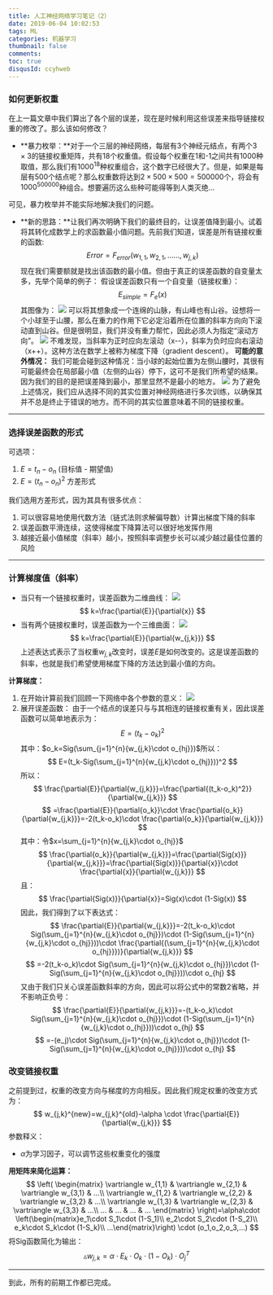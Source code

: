 ```yaml
---
title: 人工神经网络学习笔记（2）
date: 2019-06-04 10:02:53
tags: ML
categories: 机器学习
thumbnail: false
comments: 
toc: true
disqusId: ccyhweb
---
```

### 如何更新权重
在上一篇文章中我们算出了各个层的误差，现在是时候利用这些误差来指导链接权重的修改了。那么该如何修改？
* **暴力枚举：**对于一个三层的神经网络，每层有3个神经元结点，有两个$3\times 3$的链接权重矩阵，共有18个权重值。假设每个权重在1和-1之间共有1000种取值，那么我们有$1000^{18}$种权重组合，这个数字已经很大了。但是，如果是每层有500个结点呢？那么权重数将达到$2\times 500\times 500 = 500000$个，将会有$1000^{500000}$种组合。想要遍历这么些种可能得等到人类灭绝...
<!-- more -->
可见，暴力枚举并不能实际地解决我们的问题。
* **新的思路：**让我们再次明确下我们的最终目的，让误差值降到最小。试着将其转化成数学上的求函数最小值问题。先前我们知道，误差是所有链接权重的函数:
$$
Error = F_{error}(w_{1,1},w_{2,1},......,w_{j,k})
$$
现在我们需要额就是找出该函数的最小值。但由于真正的误差函数的自变量太多，先举个简单的例子：
假设误差函数只有一个自变量（链接权重）：
$$
E_{simple}=F_e(x)
$$
其图像为：
![](http://hexoblog-1257022783.cos.ap-chengdu.myqcloud.com/%E4%BA%BA%E5%B7%A5%E7%A5%9E%E7%BB%8F%E7%BD%91%E7%BB%9C%E5%AD%A6%E4%B9%A0%E7%AC%94%E8%AE%B0%EF%BC%882%EF%BC%89/20190604110727225.png)
可以将其想象成一个连绵的山脉，有山峰也有山谷。设想将一个小球至于山腰，那么在重力的作用下它必定沿着所在位置的斜率方向向下滚动直到山谷。但是很明显，我们并没有重力帮忙，因此必须人为指定“滚动方向”。
![](http://hexoblog-1257022783.cos.ap-chengdu.myqcloud.com/%E4%BA%BA%E5%B7%A5%E7%A5%9E%E7%BB%8F%E7%BD%91%E7%BB%9C%E5%AD%A6%E4%B9%A0%E7%AC%94%E8%AE%B0%EF%BC%882%EF%BC%89/20190604112226207.png)
不难发现，当斜率为正时应向左滚动（x--），斜率为负时应向右滚动（x++）。这种方法在数学上被称为梯度下降（gradient descent）。
**可能的意外情况：**
我们可能会碰到这种情况：当小球的起始位置为左侧山腰时，其很有可能最终会在局部最小值（左侧的山谷）停下，这可不是我们所希望的结果。因为我们的目的是把误差降到最小，那里显然不是最小的地方。
![](http://hexoblog-1257022783.cos.ap-chengdu.myqcloud.com/%E4%BA%BA%E5%B7%A5%E7%A5%9E%E7%BB%8F%E7%BD%91%E7%BB%9C%E5%AD%A6%E4%B9%A0%E7%AC%94%E8%AE%B0%EF%BC%882%EF%BC%89/20190604114310137.png)
为了避免上述情况，我们应从选择不同的其实位置对神经网络进行多次训练，以确保其并不总是终止于错误的地方。而不同的其实位置意味着不同的链接权重。

---
### 选择误差函数的形式
可选项：
1. $E=t_n-o_n$  (目标值 - 期望值)
2. $E=(t_n-o_n)^2$  方差形式

我们选用方差形式，因为其具有很多优点：
1. 可以很容易地使用代数方法（链式法则求解偏导数）计算出梯度下降的斜率
2. 误差函数平滑连续，这使得梯度下降算法可以很好地发挥作用
3. 越接近最小值梯度（斜率）越小，按照斜率调整步长可以减少越过最佳位置的风险

---
### 计算梯度值（斜率）
* 当只有一个链接权重时，误差函数为二维曲线：
![](http://hexoblog-1257022783.cos.ap-chengdu.myqcloud.com/%E4%BA%BA%E5%B7%A5%E7%A5%9E%E7%BB%8F%E7%BD%91%E7%BB%9C%E5%AD%A6%E4%B9%A0%E7%AC%94%E8%AE%B0%EF%BC%882%EF%BC%89/20190604012324203.png)
$$
k=\frac{\partial{E}}{\partial{x}}
$$
* 当有两个链接权重时，误差函数为一个三维曲面：
![](https://timgsa.baidu.com/timg?image&quality=80&size=b9999_10000&sec=1559636048297&di=a69a0ac50c0c4c39c6290d14fe697429&imgtype=0&src=http%3A%2F%2Fimg.ph.126.net%2FwdlmGd6Cl2EyG0Bp-xEihQ%3D%3D%2F1016406140918957318.jpg)
$$
k=\frac{\partial{E}}{\partial{w_{j,k}}}   
$$
上述表达式表示了当权重$w_{j,k}$改变时，误差$E$是如何改变的。这是误差函数的斜率，也就是我们希望使用梯度下降的方法达到最小值的方向。

**计算梯度：**
1. 在开始计算前我们回顾一下网络中各个参数的意义：
![](http://hexoblog-1257022783.cos.ap-chengdu.myqcloud.com/%E4%BA%BA%E5%B7%A5%E7%A5%9E%E7%BB%8F%E7%BD%91%E7%BB%9C%E5%AD%A6%E4%B9%A0%E7%AC%94%E8%AE%B0%EF%BC%882%EF%BC%89/20190604014334436.png)
2. 展开误差函数：
由于一个结点的误差只与与其相连的链接权重有关，因此误差函数可以简单地表示为：
$$
E=(t_k-o_k)^2
$$
其中：$o_k=Sig(\sum_{j=1}^{n}{w_{j,k}\cdot o_{hj}})$所以：
$$
E=(t_k-Sig(\sum_{j=1}^{n}{w_{j,k}\cdot o_{hj}}))^2
$$
所以：
$$
\frac{\partial{E}}{\partial{w_{j,k}}}=\frac{\partial{(t_k-o_k)^2}}{\partial{w_{j,k}}}
$$
$$
=\frac{\partial{E}}{\partial{o_k}}\cdot \frac{\partial{o_k}}{\partial{w_{j,k}}}=-2(t_k-o_k)\cdot \frac{\partial{o_k}}{\partial{w_{j,k}}}
$$
其中：令$x=\sum_{j=1}^{n}{w_{j,k}\cdot o_{hj}}$
$$
\frac{\partial{o_k}}{\partial{w_{j,k}}}=\frac{\partial{Sig(x)}}{\partial{w_{j,k}}}=\frac{\partial{Sig(x)}}{\partial{x}}\cdot \frac{\partial{x}}{\partial{w_{j,k}}}
$$
且：
$$
\frac{\partial{Sig(x)}}{\partial{x}}=Sig(x)\cdot (1-Sig(x))
$$
因此，我们得到了以下表达式：
$$
\frac{\partial{E}}{\partial{w_{j,k}}}=-2(t_k-o_k)\cdot Sig(\sum_{j=1}^{n}{w_{j,k}\cdot o_{hj}})\cdot (1-Sig(\sum_{j=1}^{n}{w_{j,k}\cdot o_{hj}}))\cdot \frac{\partial{(\sum_{j=1}^{n}{w_{j,k}\cdot o_{hj}}})}{\partial{w_{j,k}}}
$$
$$
=-2(t_k-o_k)\cdot Sig(\sum_{j=1}^{n}{w_{j,k}\cdot o_{hj}})\cdot (1-Sig(\sum_{j=1}^{n}{w_{j,k}\cdot o_{hj}}))\cdot o_{hj}
$$
又由于我们只关心误差函数斜率的方向，因此可以将公式中的常数2省略，并不影响正负号：
$$
\frac{\partial{E}}{\partial{w_{j,k}}}=-(t_k-o_k)\cdot Sig(\sum_{j=1}^{n}{w_{j,k}\cdot o_{hj}})\cdot (1-Sig(\sum_{j=1}^{n}{w_{j,k}\cdot o_{hj}}))\cdot o_{hj}
$$
$$
=-(e_j)\cdot Sig(\sum_{j=1}^{n}{w_{j,k}\cdot o_{hj}})\cdot (1-Sig(\sum_{j=1}^{n}{w_{j,k}\cdot o_{hj}}))\cdot o_{hj}
$$

### 改变链接权重
之前提到过，权重的改变方向与梯度的方向相反。因此我们规定权重的改变方式为：
$$
w_{j,k}^{new}=w_{j,k}^{old}-\alpha \cdot \frac{\partial{E}}{\partial{w_{j,k}}}
$$
参数释义：
* $\alpha$为学习因子，可以调节这些权重变化的强度

**用矩阵来简化运算：**
$$
\left(
\begin{matrix}
\vartriangle w_{1,1} & \vartriangle w_{2,1} & \vartriangle w_{3,1} & ...\\
\vartriangle w_{1,2} & \vartriangle w_{2,2} & \vartriangle w_{3,2} & ...\\
\vartriangle w_{1,3} & \vartriangle w_{2,3} & \vartriangle w_{3,3} & ...\\
... & ... & ... & ...
\end{matrix}
\right)=\alpha\cdot \left(\begin{matrix}e_1\cdot S_1\cdot (1-S_1)\\ e_2\cdot S_2\cdot (1-S_2)\\ e_k\cdot S_k\cdot (1-S_k)\\ ...\end{matrix}\right) \cdot (o_1,o_2,o_3,...)
$$
将Sig函数简化为输出：
$$
\vartriangle w_{j,k} = \alpha\cdot E_k \cdot O_k \cdot (1-O_k) \cdot O_j^T
$$

---
到此，所有的前期工作都已完成。
